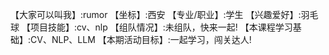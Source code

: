【大家可以叫我】:rumor
【坐标】:西安
【专业/职业】:学生
【兴趣爱好】:羽毛球
【项目技能】:cv、nlp
【组队情况】:未组队，快来一起!
【本课程学习基础】:CV、NLP、LLM
【本期活动目标】:一起学习，闯关达人!